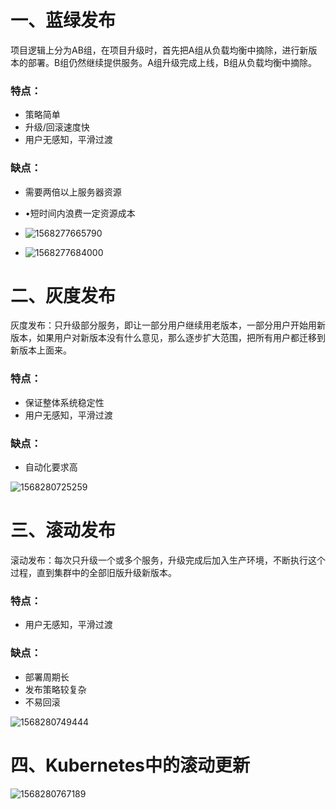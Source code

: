 # 一、蓝绿发布

项目逻辑上分为AB组，在项目升级时，首先把A组从负载均衡中摘除，进行新版本的部署。B组仍然继续提供服务。A组升级完成上线，B组从负载均衡中摘除。

### 特点：

- 策略简单
- 升级/回滚速度快
- 用户无感知，平滑过渡

### 缺点：

- 需要两倍以上服务器资源

- •短时间内浪费一定资源成本
- ![1568277665790](D:\教程\lzl_K8S群购买\笔记\assets\1568277665790.png)
- ![1568277684000](D:\教程\lzl_K8S群购买\笔记\assets\1568277684000.png)



# 二、灰度发布

灰度发布：只升级部分服务，即让一部分用户继续用老版本，一部分用户开始用新版本，如果用户对新版本没有什么意见，那么逐步扩大范围，把所有用户都迁移到新版本上面来。

### 特点：

- 保证整体系统稳定性
- 用户无感知，平滑过渡

### 缺点：

- 自动化要求高

![1568280725259](D:\教程\lzl_K8S群购买\笔记\assets\1568280725259.png)

# 三、滚动发布

滚动发布：每次只升级一个或多个服务，升级完成后加入生产环境，不断执行这个过程，直到集群中的全部旧版升级新版本。

### 特点：

- 用户无感知，平滑过渡

### 缺点：

- 部署周期长
- 发布策略较复杂
- 不易回滚

![1568280749444](D:\教程\lzl_K8S群购买\笔记\assets\1568280749444.png)

# 四、Kubernetes中的滚动更新

![1568280767189](D:\教程\lzl_K8S群购买\笔记\assets\1568280767189.png)